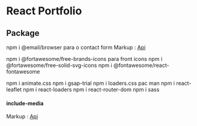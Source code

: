 # React Portfolio
## Package
npm i @email/browser
    para o contact form
Markup :  [Api](https://www.emailjs.com/docs/ "emailjs")  

 npm i @fortawesome/free-brands-icons
    para front icons
 npm i @fortawesome/free-solid-svg-icons
npm i @fontawesome/react-fontawesome

 npm i animate.css
 npm i gsap-trial
 npm i loaders.css
    pac man
 npm i react-leaflet
 npm i react-loaders
 npm i react-router-dom
 npm i sass
 #### include-media
 Markup :  [Api](https://github.com/eduardoboucas/include-media "library para responsividade") 